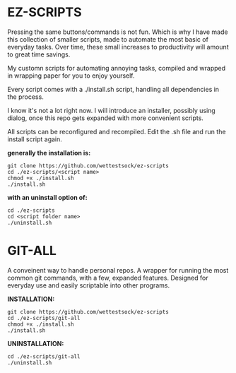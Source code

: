 # EZ-SCRIPTS #

Pressing the same buttons/commands is not fun. Which is why I have made this collection of smaller scripts, made to automate the most basic of everyday tasks. Over time, these small increases to productivity will amount to great time savings.

My customn scripts for automating annoying tasks, compiled and wrapped in wrapping paper for you to enjoy yourself.

Every script comes with a ./install.sh script, handling all dependencies in the process.

I know it's not a lot right now.
I will introduce an installer, possibly using dialog, once this repo gets expanded with more convenient scripts.

All scripts can be reconfigured and recompiled.
Edit the .sh file and run the install script again.

**generally the installation is:**
```
git clone https://github.com/wettestsock/ez-scripts
cd ./ez-scripts/<script name>
chmod +x ./install.sh
./install.sh
```

**with an uninstall option of:**
```
cd ./ez-scripts
cd <script folder name>
./uninstall.sh
```




# GIT-ALL #
A conveinent way to handle personal repos. A wrapper for running the most common git commands, with a few, expanded features. Designed for everyday use and easily scriptable into other programs.

**INSTALLATION:**
```
git clone https://github.com/wettestsock/ez-scripts
cd ./ez-scripts/git-all
chmod +x ./install.sh
./install.sh
```

**UNINSTALLATION:**
```
cd ./ez-scripts/git-all
./uninstall.sh
```
